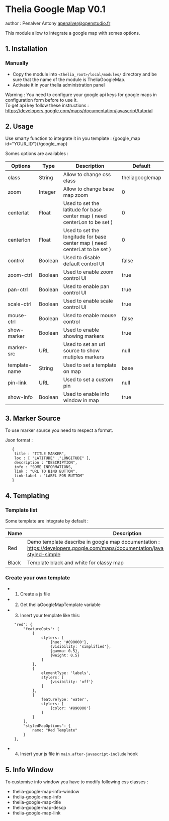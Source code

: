 # Thelia Google Map V0.1


author : Penalver Antony <apenalver@openstudio.fr>

This module allow to integrate a google map with somes options.

## 1. Installation

### Manually
* Copy the module into ```<thelia_root>/local/modules/``` directory and be sure that the name of the module is TheliaGoogleMap.
* Activate it in your thelia administration panel

Warning : You need to configure your google api keys for google maps in configuration form before to use it.<br>
To get api key follow these instructions : https://developers.google.com/maps/documentation/javascript/tutorial

## 2. Usage


Use smarty function to integrate it in you template :
{google_map id="YOUR_ID"}{/google_map}

Somes options are availables :<br>

|Options        |Type           | Description                                                               | Default
|---            |---            |---                                                                        |---
|class          | String        | Allow to change css class                                                 | theliagooglemap
|zoom           | Integer       | Allow to change base map zoom                                             | 0
|centerlat      | Float         | Used to set the latitude for base center map ( need centerLon to be set ) | 0
|centerlon      | Float         | Used to set the longitude for base center map ( need centerLat to be set )| 0
|control        | Boolean       | Used to disable default control UI                                        | false
|zoom-ctrl      | Boolean       | Used to enable zoom control UI                                            | true
|pan-ctrl       | Boolean       | Used to enable pan control UI                                             | true
|scale-ctrl     | Boolean       | Used to enable scale control UI                                           | true
|mouse-ctrl     | Boolean       | Used to enable mouse control                                              | false
|show-marker    | Boolean       | Used to enable showing markers                                            | true
|marker-src     | URL           | Used to set an url source to show mutiples markers                        | null
|template-name  | String        | Used to set a template on map                                             | base
|pin-link       | URL           | Used to set a custom pin                                                  | null
|show-info      | Boolean       | Used to enable info window in map                                         | true

## 3. Marker Source


To use marker source you need to respect a format.<br>
 
Json format :<br> 
```
   {
    title : "TITLE MARKER",
    loc : [ "LATITUDE" ,"LONGITUDE" ],
    description : "DESCRIPTION",
    info : "SOME INFORMATIONS,
    link : "URL TO BIND BUTTON",
    link-label : "LABEL FOR BUTTOM"
   }
```   

## 4. Templating

### Template list

Some template are integrate by default :

| Name | Description | Key
|---    |---    |---
|Red | Demo template describe in google map documentation : https://developers.google.com/maps/documentation/javascript/examples/maptype-styled-simple | red
|Black | Template black and white for classy map | black

### Create your own template

* 1. Create a js file 
* 2. Get theliaGoogleMapTemplate variable
* 3. Insert your template like this:
```
    "red": {
        "featureOpts": [
            {
                stylers: [
                    {hue: '#890000'},
                    {visibility: 'simplified'},
                    {gamma: 0.5},
                    {weight: 0.5}
                ]
            },
            {
                elementType: 'labels',
                stylers: [
                    {visibility: 'off'}
                ]
            },
            {
                featureType: 'water',
                stylers: [
                    {color: '#890000'}
                ]
            }
        ],
        "styledMapOptions": {
            name: "Red Template"
        }
    },
```
* 4. Insert your js file in ```main.after-javascript-include``` hook

## 5. Info Window

To customise info window you have to modify following css classes :

* thelia-google-map-info-window
* thelia-google-map-info
* thelia-google-map-title
* thelia-google-map-descp
* thelia-google-map-link


